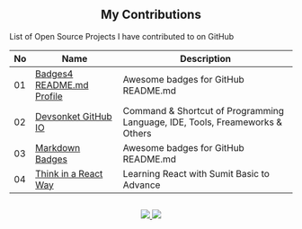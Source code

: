 <h2 align='center'> My Contributions</h2>

List of Open Source Projects I have contributed to on GitHub

| No   | Name                        | Description        |
| ---- | ----------------------------| ------------------ |
| 01   | [Badges4 README.md Profile](https://github.com/mrhrifat/Badges4-README.md-Profile) | Awesome badges for GitHub README.md |
| 02   | [Devsonket GitHub IO](https://github.com/mrhrifat/devsonket.github.io) | Command & Shortcut of Programming Language, IDE, Tools, Freameworks & Others |
| 03   | [Markdown Badges](https://github.com/mrhrifat/markdown-badges) | Awesome badges for GitHub README.md |
| 04   | [Think in a React Way](https://github.com/mrhrifat/think-in-a-react-way) | Learning React with Sumit Basic to Advance |

##
<div align='center'>
    <a href='https://github.com/mrhrifat#reach-me'>
    <img src='https://custom-icon-badges.herokuapp.com/badge/Go_To_Back-D14836?style=for-the-badge&logo=arrow-left&logoColor=white'/>
    </a>
    <a href='https://github.com/mrhrifat'>
    <img src='https://img.shields.io/badge/Go_To_Profile-07C160?style=for-the-badge&logo=GitHub&logoColor=white'/>
    </a>
</div>